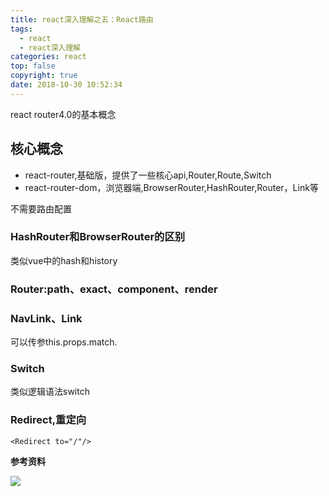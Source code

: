 ```yaml
---
title: react深入理解之五：React路由
tags:
  - react
  - react深入理解
categories: react
top: false
copyright: true
date: 2018-10-30 10:52:34
---
```

react router4.0的基本概念
<!--more-->
## 核心概念

* react-router,基础版，提供了一些核心api,Router,Route,Switch
* react-router-dom，浏览器端,BrowserRouter,HashRouter,Router，Link等

不需要路由配置

### HashRouter和BrowserRouter的区别
类似vue中的hash和history
### Router:path、exact、component、render

### NavLink、Link
可以传参this.props.match.
### Switch
类似逻辑语法switch
### Redirect,重定向
`<Redirect to="/"/>`

**参考资料**
[]()

![](http://static.zhyjor.com/wexin.png)
